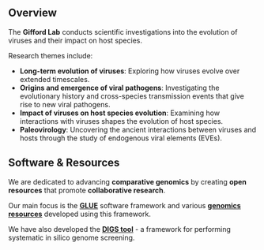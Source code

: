 ## Overview

The **Gifford Lab** conducts scientific investigations into the evolution of viruses and their impact on host species.

Research themes include:

-   **Long-term evolution of viruses**: Exploring how viruses evolve over extended timescales.
-   **Origins and emergence of viral pathogens**: Investigating the evolutionary history and cross-species transmission events that give rise to new viral pathogens.
-   **Impact of viruses on host species evolution**: Examining how interactions with viruses shapes the evolution of host species.
-   **Paleovirology**: Uncovering the ancient interactions between viruses and hosts through the study of endogenous viral elements (EVEs).

## Software & Resources

We are dedicated to advancing **comparative genomics** by creating **open resources** that promote **collaborative research**. 

Our main focus is the **[GLUE](https://github.com/giffordlabcvr/gluetools/wiki/)** software framework and various **[genomics resources](https://github.com/giffordlabcvr/gluetools/wiki/Gifford-Lab-GLUE-Projects)** developed using this framework.

We have also developed the **[DIGS tool](https://github.com/giffordlabcvr/DIGS-tool)** - a framework for performing systematic in silico genome screening.

